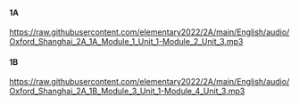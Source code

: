 #### 1A
https://raw.githubusercontent.com/elementary2022/2A/main/English/audio/Oxford_Shanghai_2A_1A_Module_1_Unit_1-Module_2_Unit_3.mp3
#### 1B
https://raw.githubusercontent.com/elementary2022/2A/main/English/audio/Oxford_Shanghai_2A_1B_Module_3_Unit_1-Module_4_Unit_3.mp3
